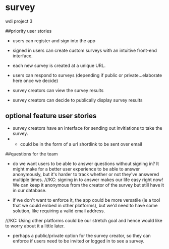 # survey
wdi project 3


##priority user stories

* users can register and sign into the app
* signed in users can create custom surveys with an intuitive front-end interface.
* each new survey is created at a unique URL.
* users can respond to surveys (depending if public or private...elaborate here once we decide)

* survey creators can view the survey results
* survey creators can decide to publically display survey results

## optional feature user stories

* survey creators have an interface for sending out invitiations to take the survey.
* * could be in the form of a url shortlink to be sent over email



##questions for the team

- do we want users to be able to answer questions without signing in? It might make for a  better user experience to be able to answer anonymously, but it's harder to track whether or not they've answered multiple times.
///KC: signing in to answer makes our life easy right now! We can keep it anonymous from the creator of the survey but still have it in our database.

- if we don't want to enforce it, the app could be more versatile (ie a tool that we could embed in other platforms), but we'd need to have some solution, like requiring a valid email address.

///KC: Using other platforms could be our stretch goal and hence would like to worry about it a little later.

- perhaps a public/private option for the survey creator, so they can enforce if users need to be invited or logged in to see a survey.




